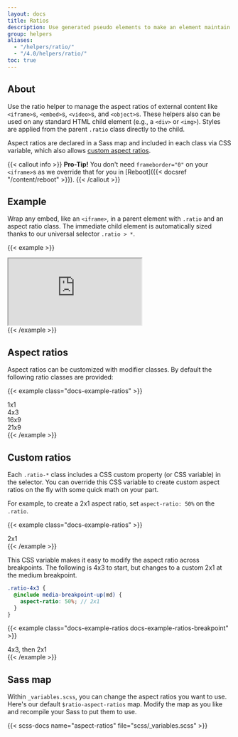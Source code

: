 ```yaml
---
layout: docs
title: Ratios
description: Use generated pseudo elements to make an element maintain the aspect ratio of your choosing. Perfect for responsively handling video or slideshow embeds based on the width of the parent.
group: helpers
aliases:
  - "/helpers/ratio/"
  - "/4.0/helpers/ratio/"
toc: true
---
```


## About

Use the ratio helper to manage the aspect ratios of external content like `<iframe>`s, `<embed>`s, `<video>`s, and `<object>`s. These helpers also can be used on any standard HTML child element (e.g., a `<div>` or `<img>`). Styles are applied from the parent `.ratio` class directly to the child.

Aspect ratios are declared in a Sass map and included in each class via CSS variable, which also allows [custom aspect ratios](#custom-ratios).

{{< callout info >}}
**Pro-Tip!** You don't need `frameborder="0"` on your `<iframe>`s as we override that for you in [Reboot]({{< docsref "/content/reboot" >}}).
{{< /callout >}}

## Example

Wrap any embed, like an `<iframe>`, in a parent element with `.ratio` and an aspect ratio class. The immediate child element is automatically sized thanks to our universal selector `.ratio > *`.

{{< example >}}
<div class="ratio ratio-16x9">
  <iframe src="https://www.youtube.com/embed/zpOULjyy-n8?rel=0" title="YouTube video" allowfullscreen></iframe>
</div>
{{< /example >}}

## Aspect ratios

Aspect ratios can be customized with modifier classes. By default the following ratio classes are provided:

{{< example class="docs-example-ratios" >}}
<div class="ratio ratio-1x1">
  <div>1x1</div>
</div>
<div class="ratio ratio-4x3">
  <div>4x3</div>
</div>
<div class="ratio ratio-16x9">
  <div>16x9</div>
</div>
<div class="ratio ratio-21x9">
  <div>21x9</div>
</div>
{{< /example >}}

## Custom ratios

Each `.ratio-*` class includes a CSS custom property (or CSS variable) in the selector. You can override this CSS variable to create custom aspect ratios on the fly with some quick math on your part.

For example, to create a 2x1 aspect ratio, set `aspect-ratio: 50%` on the `.ratio`.

{{< example class="docs-example-ratios" >}}
<div class="ratio" style="aspect-ratio: 50%;">
  <div>2x1</div>
</div>
{{< /example >}}

This CSS variable makes it easy to modify the aspect ratio across breakpoints. The following is 4x3 to start, but changes to a custom 2x1 at the medium breakpoint.

```scss
.ratio-4x3 {
  @include media-breakpoint-up(md) {
    aspect-ratio: 50%; // 2x1
  }
}
```

{{< example class="docs-example-ratios docs-example-ratios-breakpoint" >}}
<div class="ratio ratio-4x3">
  <div>4x3, then 2x1</div>
</div>
{{< /example >}}


## Sass map

Within `_variables.scss`, you can change the aspect ratios you want to use. Here's our default `$ratio-aspect-ratios` map. Modify the map as you like and recompile your Sass to put them to use.

{{< scss-docs name="aspect-ratios" file="scss/_variables.scss" >}}
